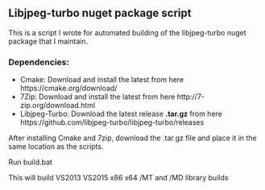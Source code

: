 <h2>Libjpeg-turbo nuget package script</h2>
<p>This is a script I wrote for automated building of the libjpeg-turbo nuget package that I maintain.</p>
<h3>Dependencies:</h3>
<ul>
<li>Cmake: Download and install the latest from here https://cmake.org/download/</li>
<li>7Zip: Download and install the latest from here http://7-zip.org/download.html</li>
<li>Libjpeg-Turbo: Download the latest release <b>.tar.gz</b> from here https://github.com/libjpeg-turbo/libjpeg-turbo/releases</li>
</ul>
<p>After installing Cmake and 7zip, download the .tar.gz file and place it in the same location as the scripts.<p>
<p>Run build.bat</p>
<p>This will build VS2013 VS2015 x86 x64 /MT and /MD library builds</p>
